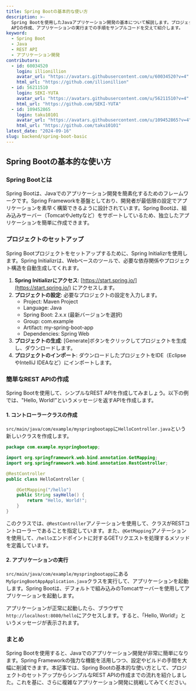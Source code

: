 ```yaml
---
title: Spring Bootの基本的な使い方
description: >-
  Spring Bootを使用したJavaアプリケーション開発の基本について解説します。プロジェクトのセットアップから簡単なREST
  APIの作成、アプリケーションの実行までの手順をサンプルコードを交えて紹介します。
keyword:
  - Spring Boot
  - Java
  - REST API
  - アプリケーション開発
contributors:
  - id: 60034520
    login: illionillion
    avatar_url: "https://avatars.githubusercontent.com/u/60034520?v=4"
    html_url: "https://github.com/illionillion"
  - id: 56211510
    login: SEKI-YUTA
    avatar_url: "https://avatars.githubusercontent.com/u/56211510?v=4"
    html_url: "https://github.com/SEKI-YUTA"
  - id: 109452865
    login: taku10101
    avatar_url: "https://avatars.githubusercontent.com/u/109452865?v=4"
    html_url: "https://github.com/taku10101"
latest_date: "2024-09-16"
slug: backend/spring-boot-basic
---
```


## Spring Bootの基本的な使い方

### Spring Bootとは

Spring Bootは、Javaでのアプリケーション開発を簡素化するためのフレームワークです。Spring Frameworkを基盤としており、開発者が最低限の設定でアプリケーションを素早く構築できるように設計されています。Spring Bootは、組み込みサーバー（TomcatやJettyなど）をサポートしているため、独立したアプリケーションを簡単に作成できます。

### プロジェクトのセットアップ

Spring Bootプロジェクトをセットアップするために、Spring Initializrを使用します。Spring Initializrは、Webベースのツールで、必要な依存関係やプロジェクト構造を自動生成してくれます。

1. **Spring Initializrにアクセス**: [https://start.spring.io/](https://start.spring.io/) にアクセスします。
2. **プロジェクトの設定**: 必要なプロジェクトの設定を入力します。
   - Project: Maven Project
   - Language: Java
   - Spring Boot: 2.x.x (最新バージョンを選択)
   - Group: com.example
   - Artifact: my-spring-boot-app
   - Dependencies: Spring Web
3. **プロジェクトの生成**: [Generate]ボタンをクリックしてプロジェクトを生成し、ダウンロードします。
4. **プロジェクトのインポート**: ダウンロードしたプロジェクトをIDE（EclipseやIntelliJ IDEAなど）にインポートします。

### 簡単なREST APIの作成

Spring Bootを使用して、シンプルなREST APIを作成してみましょう。以下の例では、"Hello, World!"というメッセージを返すAPIを作成します。

#### 1. コントローラークラスの作成

`src/main/java/com/example/myspringbootapp`に`HelloController.java`という新しいクラスを作成します。

```java
package com.example.myspringbootapp;

import org.springframework.web.bind.annotation.GetMapping;
import org.springframework.web.bind.annotation.RestController;

@RestController
public class HelloController {

    @GetMapping("/hello")
    public String sayHello() {
        return "Hello, World!";
    }
}
```

このクラスでは、`@RestController`アノテーションを使用して、クラスがRESTコントローラーであることを指定しています。また、`@GetMapping`アノテーションを使用して、`/hello`エンドポイントに対するGETリクエストを処理するメソッドを定義しています。

#### 2. アプリケーションの実行

`src/main/java/com/example/myspringbootapp`にある`MySpringBootAppApplication.java`クラスを実行して、アプリケーションを起動します。Spring Bootは、デフォルトで組み込みのTomcatサーバーを使用してアプリケーションを起動します。

アプリケーションが正常に起動したら、ブラウザで`http://localhost:8080/hello`にアクセスします。すると、「Hello, World!」というメッセージが表示されます。

### まとめ

Spring Bootを使用すると、Javaでのアプリケーション開発が非常に簡単になります。Spring Frameworkの強力な機能を活用しつつ、設定やビルドの手間を大幅に削減できます。本記事では、Spring Bootの基本的な使い方として、プロジェクトのセットアップからシンプルなREST APIの作成までの流れを紹介しました。これを基に、さらに複雑なアプリケーション開発に挑戦してみてください。

